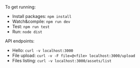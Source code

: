 To get running:

* Install packages: `npm install`
* Watch&compile: `npm run dev`
* Test: `npm run test`
* Run: `node dist`

API endpoints:

* Hello: `curl -v localhost:3000`
* File upload: `curl -v -F file=@<file> localhost:3000/upload`
* Files listing: `curl -v localhost:3000/assets/list`

